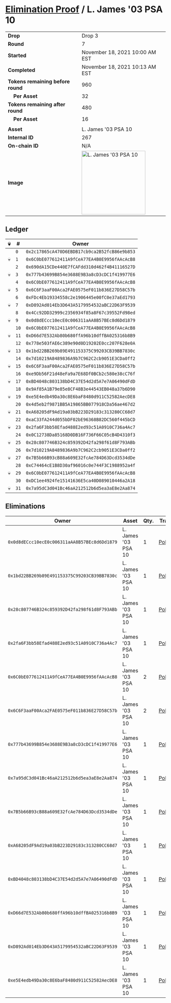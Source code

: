 # [Elimination Proof](./readme.md) / L. James &#039;03 PSA 10

|||
|---|---|
| **Drop** | Drop 3 |
| **Round** | 7 |
| **Started** | November 18, 2021 10:00 AM EST |
| **Completed** | November 18, 2021 10:13 AM EST |
| **Tokens remaining before round** | 960 |
| **&nbsp;&nbsp;&nbsp;&nbsp;Per Asset** | 32 |
| **Tokens remaining after round** | 480 |
| **&nbsp;&nbsp;&nbsp;&nbsp;Per Asset** | 16 |
| | |
| **Asset** | L. James &#039;03 PSA 10 |
| **Internal ID** | 267 |
| **On-chain ID** | N/A |
| **Image** | <img src="https://tcdn.blokpax.com/94d9199b-dc69-4c01-8613-566517e94127/4780ad94e78c2c133a9b2f39804de11f08e748f191c7e3eb5026528d8d0f4f6e.jpg" height="200" alt="L. James &#039;03 PSA 10" /> |

## Ledger

| 💀 | # | Owner |
| --- | --- | --- |
|  | `0` | `0x2c17865cA470D6EBDB17cb9ca2B52fcB86e9b853` |
| 💀 | `1` | `0x6C0bE077612411A9fCeA77EA4B0E9956fAAcAcB8` |
|  | `2` | `0x690dA15CDe440E7fCAFdd310d462f4B41116527D` |
| 💀 | `3` | `0x777b43699B854e3688E9B3a8cD3cDC1f419977E6` |
|  | `4` | `0x6C0bE077612411A9fCeA77EA4B0E9956fAAcAcB8` |
| 💀 | `5` | `0x6C6F3aaF00Aca2FAE0575eF011b836E27D58C57b` |
|  | `6` | `0xFDc4Eb19334558c2e1906445e00fC0e37aEd1793` |
| 💀 | `7` | `0xD892Ad014Eb3D643A5179954532aBC22D63F9539` |
|  | `8` | `0x4Cc92DD32999c2356934f85a8F67c39552Fd98ed` |
| 💀 | `9` | `0x0d8dECcc10ecE0c006311aAA8B57BEc8d6Dd1879` |
|  | `10` | `0x6C0bE077612411A9fCeA77EA4B0E9956fAAcAcB8` |
| 💀 | `11` | `0xD66d7E532Ab80b680ffA96b10dffBA025316b8B9` |
|  | `12` | `0x778e503fAE6c389e90d0D19202E0cc207F628e0A` |
| 💀 | `13` | `0x1bd22BB269b89E491153375C99203CB39BB7830c` |
|  | `14` | `0x7d10219A8489836A9b7C962C2cb9051E3CDa0ff2` |
| 💀 | `15` | `0x6C6F3aaF00Aca2FAE0575eF011b836E27D58C57b` |
|  | `16` | `0xe9Db56F21d48eFa9a7E68Df0BCb2c580e38cC76f` |
| 💀 | `17` | `0xBD4048c803138bD4C37E54d2d5A7e7A06490dFdD` |
|  | `18` | `0x9Af85A1B79e85e8CF48B3e44543EB048a37b6D90` |
| 💀 | `19` | `0xe5E4edb49Da30c8E6baF8480d911C52582AecDE8` |
|  | `20` | `0x4d5eb2f9871BB5A19865BB077918CDa56ae467d2` |
| 💀 | `21` | `0xA68205dF9Ad19a03bB223D29183c313280CC68d7` |
|  | `22` | `0xaC33fA244d055bDF02bE96368B82DC560f445bCD` |
| 💀 | `23` | `0x2fa6F3bb58Efad488E2ed93c51A0910C736a4Ac7` |
|  | `24` | `0x0C12738Da85168D0DB16F736F66C05cB4D4310f3` |
| 💀 | `25` | `0x28c807746B324c859392D42fa298f61d8F793ABb` |
|  | `26` | `0x7d10219A8489836A9b7C962C2cb9051E3CDa0ff2` |
| 💀 | `27` | `0x7B5b66B93cB88a609E32fcAe784D63Dcd3534dDe` |
|  | `28` | `0xC74464cE1B8D30af96016c0e744F3C1988952a4f` |
| 💀 | `29` | `0x6C0bE077612411A9fCeA77EA4B0E9956fAAcAcB8` |
|  | `30` | `0xDC1ee4924fe15141636E5ca40D089010446a2A18` |
| 💀 | `31` | `0x7a95dC3d041Bc46aA212512b6d5ea3aE8e2Aa874` |


## Eliminations

| Owner | Asset | Qty. | Transaction |
| --- | --- | --- | --- |
| `0x0d8dECcc10ecE0c006311aAA8B57BEc8d6Dd1879` | L. James '03 PSA 10 | 1 | [Polygonscan](https://polygonscan.com/tx/0x2d5af4e7d25f353d4b8de9e31d16b04c615a3bde118c2477a78462577f8746ff) |
| `0x1bd22BB269b89E491153375C99203CB39BB7830c` | L. James '03 PSA 10 | 1 | [Polygonscan](https://polygonscan.com/tx/0xcf7bc560e271e9d3fc2f9b75049a884cd467485e0a9eec1c84bece398a822cac) |
| `0x28c807746B324c859392D42fa298f61d8F793ABb` | L. James '03 PSA 10 | 1 | [Polygonscan](https://polygonscan.com/tx/0xf71ee4f2b6877b344c1b1b537461d293180dd3a51af5521001b43bc746a85476) |
| `0x2fa6F3bb58Efad488E2ed93c51A0910C736a4Ac7` | L. James '03 PSA 10 | 1 | [Polygonscan](https://polygonscan.com/tx/0xf4c3e5d71f9f3b18811c777f95d11c1be566071752808dae213d904e0a637f0e) |
| `0x6C0bE077612411A9fCeA77EA4B0E9956fAAcAcB8` | L. James '03 PSA 10 | 2 | [Polygonscan](https://polygonscan.com/tx/0x1501672377c6cfcf9b7361b471c276d45137a2c7e773c1e6d09926e3606f0dde) |
| `0x6C6F3aaF00Aca2FAE0575eF011b836E27D58C57b` | L. James '03 PSA 10 | 2 | [Polygonscan](https://polygonscan.com/tx/0xa541513f98151425de9aa08aac0e105c274fa04f9d27cf163df15c36fa36b3ef) |
| `0x777b43699B854e3688E9B3a8cD3cDC1f419977E6` | L. James '03 PSA 10 | 1 | [Polygonscan](https://polygonscan.com/tx/0x95991de14a08a8afbd37e5865c533fcc3a1426e7bdd49aa678b905885fb7a90d) |
| `0x7a95dC3d041Bc46aA212512b6d5ea3aE8e2Aa874` | L. James '03 PSA 10 | 1 | [Polygonscan](https://polygonscan.com/tx/0x3a8b6e0e1b43dc861ae7fdbcfd262db022114f101557a7be01bdafcf68e44242) |
| `0x7B5b66B93cB88a609E32fcAe784D63Dcd3534dDe` | L. James '03 PSA 10 | 1 | [Polygonscan](https://polygonscan.com/tx/0x0ef83420da2c0891f0dc8fb56828f81137de924971e1842ca9ced17b1eaada68) |
| `0xA68205dF9Ad19a03bB223D29183c313280CC68d7` | L. James '03 PSA 10 | 1 | [Polygonscan](https://polygonscan.com/tx/0xc21224aa54cd728e56cdb923d635fe062e9fb605e9992b9b32a86d19f026f334) |
| `0xBD4048c803138bD4C37E54d2d5A7e7A06490dFdD` | L. James '03 PSA 10 | 1 | [Polygonscan](https://polygonscan.com/tx/0xb562cff1b13f96864ae2d304625b3774a434bcd9e0816046daa964cbe285a797) |
| `0xD66d7E532Ab80b680ffA96b10dffBA025316b8B9` | L. James '03 PSA 10 | 1 | [Polygonscan](https://polygonscan.com/tx/0x9e5da52b7f418527e244f1c902d1356ddce672a17e9413c227afbb954373a288) |
| `0xD892Ad014Eb3D643A5179954532aBC22D63F9539` | L. James '03 PSA 10 | 1 | [Polygonscan](https://polygonscan.com/tx/0x35c2022afcfdb604602ecffb976225c8d1ca6345f0e013ca6f5174c86c56de7c) |
| `0xe5E4edb49Da30c8E6baF8480d911C52582AecDE8` | L. James '03 PSA 10 | 1 | [Polygonscan](https://polygonscan.com/tx/0xa0501ac469c2c86548b870c2231d0444a86e5796749d09948dc54ebc45d7bfef) |
